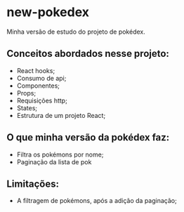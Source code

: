 # new-pokedex
Minha versão de estudo do projeto de pokédex.

## Conceitos abordados nesse projeto:
- React hooks;
- Consumo de api;
- Componentes;
- Props;
- Requisições http;
- States;
- Estrutura de um projeto React;

## O que minha versão da pokédex faz:
- Filtra os pokémons por nome;
- Paginação da lista de pok

## Limitações:
- A filtragem de pokémons, após a adição da paginação;
